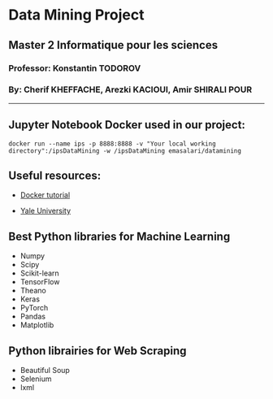 # Data Mining Project
## Master 2 Informatique pour les sciences
### Professor: Konstantin TODOROV
### By: Cherif KHEFFACHE, Arezki KACIOUI, Amir SHIRALI POUR
-------------------------------------------------------

## Jupyter Notebook Docker used in our project:   
`docker run --name ips -p 8888:8888 -v "Your local working directory":/ipsDataMining -w /ipsDataMining emasalari/datamining`

## Useful resources:   
- [Docker tutorial](https://www.scalyr.com/blog/create-docker-image/)


- [Yale University](http://www.stat.yale.edu/~tba3/class_data/)



## Best Python libraries for Machine Learning
- Numpy
- Scipy
- Scikit-learn
- TensorFlow
- Theano
- Keras
- PyTorch
- Pandas
- Matplotlib

## Python librairies for Web Scraping
- Beautiful Soup
- Selenium
- lxml